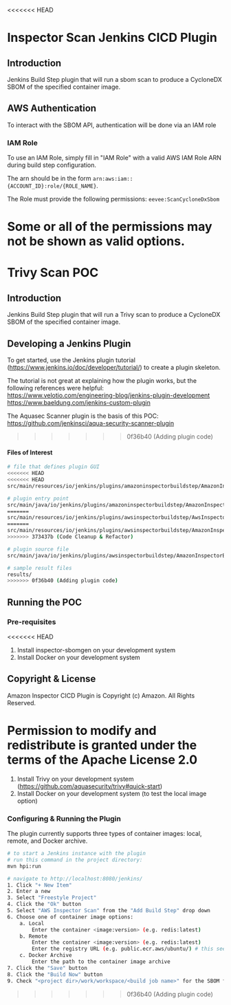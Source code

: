 <<<<<<< HEAD
# Inspector Scan Jenkins CICD Plugin

## Introduction

Jenkins Build Step plugin that will run a sbom scan to produce a CycloneDX SBOM of the specified container image.

## AWS Authentication

To interact with the SBOM API, authentication will be done via an IAM role

### IAM Role

To use an IAM Role, simply fill in "IAM Role" with a valid AWS IAM Role ARN during build step configuration.

The arn should be in the form `arn:aws:iam::{ACCOUNT_ID}:role/{ROLE_NAME}`.

The Role must provide the following permissions: `eevee:ScanCycloneDxSbom`

Some or all of the permissions may not be shown as valid options.
=======
# Trivy Scan POC

## Introduction

Jenkins Build Step plugin that will run a Trivy scan to produce a CycloneDX SBOM of the specified container image.

## Developing a Jenkins Plugin
To get started, use the Jenkins plugin tutorial (https://www.jenkins.io/doc/developer/tutorial/) to create a plugin skeleton.

The tutorial is not great at explaining how the plugin works, but the following references were helpful:  
https://www.velotio.com/engineering-blog/jenkins-plugin-development  
https://www.baeldung.com/jenkins-custom-plugin

The Aquasec Scanner plugin is the basis of this POC: https://github.com/jenkinsci/aqua-security-scanner-plugin
>>>>>>> 0f36b40 (Adding plugin code)

#### Files of Interest
```bash
# file that defines plugin GUI
<<<<<<< HEAD
<<<<<<< HEAD
src/main/resources/io/jenkins/plugins/amazoninspectorbuildstep/AmazonInspectorBuilder/config.jelly

# plugin entry point
src/main/java/io/jenkins/plugins/amazoninspectorbuildstep/AmazonInspectorBuilder.java
=======
src/main/resources/io/jenkins/plugins/awsinspectorbuildstep/AwsInspectorBuilder/config.jelly
=======
src/main/resources/io/jenkins/plugins/awsinspectorbuildstep/AmazonInspectorBuilder/config.jelly
>>>>>>> 373437b (Code Cleanup & Refactor)

# plugin source file
src/main/java/io/jenkins/plugins/awsinspectorbuildstep/AmazonInspectorBuilder.java

# sample result files
results/
>>>>>>> 0f36b40 (Adding plugin code)
```

## Running the POC
### Pre-requisites
<<<<<<< HEAD
1. Install inspector-sbomgen on your development system
2. Install Docker on your development system

## Copyright & License
Amazon Inspector CICD Plugin is Copyright (c) Amazon. All Rights Reserved.

Permission to modify and redistribute is granted under the terms of the Apache License 2.0
=======
1. Install Trivy on your development system (https://github.com/aquasecurity/trivy#quick-start)
2. Install Docker on your development system (to test the local image option)

### Configuring & Running the Plugin
The plugin currently supports three types of container images: local, remote, and Docker archive.
```bash
# to start a Jenkins instance with the plugin
# run this command in the project directory:
mvn hpi:run

# navigate to http://localhost:8080/jenkins/
1. Click "+ New Item" 
2. Enter a new
3. Select "Freestyle Project"
4. Click the "Ok" button
5. Select "AWS Inspector Scan" from the "Add Build Step" drop down 
6. Choose one of container image options:
    a. Local 
        Enter the container <image:version> (e.g. redis:latest)
    b. Remote 
        Enter the container <image:version> (e.g. redis:latest)
        Enter the registry URL (e.g. public.ecr.aws/ubuntu/) # this seems a little incomplete
    c. Docker Archive
        Enter the path to the container image archive
7. Click the "Save" button
8. Click the "Build Now" button
9. Check "<project dir>/work/workspace/<build job name>" for the SBOM file
```
>>>>>>> 0f36b40 (Adding plugin code)
